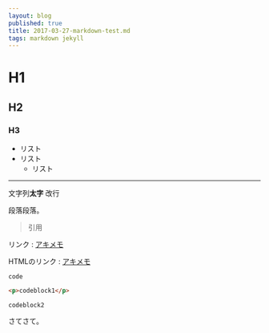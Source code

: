 ```yaml
---
layout: blog
published: true
title: 2017-03-27-markdown-test.md
tags: markdown jekyll
---
```

# H1

## H2

### H3

* リスト
* リスト
  * リスト

---

文字列**太字**
改行

段落段落。

> 引用

リンク : [アキメモ](https://akio6o6.github.io/blog/)

HTMLのリンク : <a href="https://akio6o6.github.io/blog/" target="_blank">アキメモ</a>

`code`

```html
<p>codeblock1</p>
```

    codeblock2
    
さてさて。
